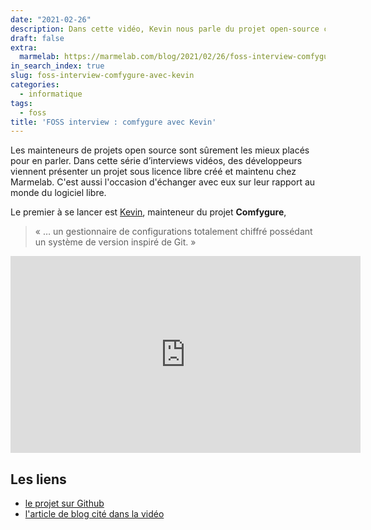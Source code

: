```yaml
---
date: "2021-02-26"
description: Dans cette vidéo, Kevin nous parle du projet open-source comfygure
draft: false
extra:
  marmelab: https://marmelab.com/blog/2021/02/26/foss-interview-comfygure-avec-kevin.html
in_search_index: true
slug: foss-interview-comfygure-avec-kevin
categories:
  - informatique
tags:
  - foss
title: 'FOSS interview : comfygure avec Kevin'
---
```


Les mainteneurs de projets open source sont sûrement les mieux placés pour en parler. Dans cette série d’interviews vidéos, des développeurs viennent présenter un projet sous licence libre créé et maintenu chez Marmelab. C'est aussi l'occasion d'échanger avec eux sur leur rapport au monde du logiciel libre.

Le premier à se lancer est [Kevin](https://twitter.com/kmaschta), mainteneur du projet **Comfygure**,

> « … un gestionnaire de configurations totalement chiffré possédant un système de version inspiré de Git. »

<iframe width="560" height="315" src="https://www.youtube-nocookie.com/embed/8RGzxFefEJg" title="YouTube video player" frameborder="0" allow="accelerometer; autoplay; clipboard-write; encrypted-media; gyroscope; picture-in-picture" allowfullscreen></iframe>

## Les liens

- [le projet sur Github](https://github.com/marmelab/comfygure)
- [l'article de blog cité dans la vidéo](https://marmelab.com/blog/2019/05/28/releasing-comfygure-1-0.html)
